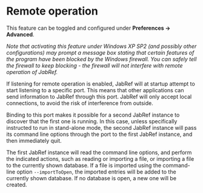 
# Remote operation

This feature can be toggled and configured under **Preferences → Advanced**.

_Note that activating this feature under Windows XP SP2 \(and possibly other configurations\) may prompt a message box stating that certain features of the program have been blocked by the Windows firewall. You can safely tell the firewall to keep blocking - the firewall will not interfere with remote operation of JabRef._

If listening for remote operation is enabled, JabRef will at startup attempt to start listening to a specific port. This means that other applications can send information to JabRef through this port. JabRef will only accept local connections, to avoid the risk of interference from outside.

Binding to this port makes it possible for a second JabRef instance to discover that the first one is running. In this case, unless specifically instructed to run in stand-alone mode, the second JabRef instance will pass its command line options through the port to the first JabRef instance, and then immediately quit.

The first JabRef instance will read the command line options, and perform the indicated actions, such as reading or importing a file, or importing a file to the currently shown database. If a file is imported using the command-line option `--importToOpen`, the imported entries will be added to the currently shown database. If no database is open, a new one will be created.

